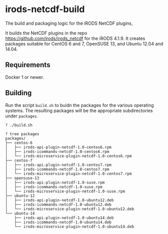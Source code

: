 # irods-netcdf-build
The build and packaging logic for the iRODS NetCDF plugins,

It builds the NetCDF plugins in the repo https://github.com/irods/irods_netcdf for the iRODS 4.1.9. It creates packages suitable for CentOS 6 and 7, OpenSUSE 13, and Ubuntu 12.04 and 14.04.

## Requirements

Docker 1 or newer.

## Building

Run the script `build.sh` to buidn the packages for the various operating systems.  The resulting packages will be the appropriate subdirectories under `packages`.

    ? ./build.sh

    ? tree packages
    packages/
    ├── centos-6
    │   ├── irods-api-plugin-netcdf-1.0-centos6.rpm
    │   ├── irods-icommands-netcdf-1.0-centos6.rpm
    │   └── irods-microservice-plugin-netcdf-1.0-centos6.rpm
    ├── centos-7
    │   ├── irods-api-plugin-netcdf-1.0-centos7.rpm
    │   ├── irods-icommands-netcdf-1.0-centos7.rpm
    │   └── irods-microservice-plugin-netcdf-1.0-centos7.rpm
    ├── opensuse-13
    │   ├── irods-api-plugin-netcdf-1.0-suse.rpm
    │   ├── irods-icommands-netcdf-1.0-suse.rpm
    │   └── irods-microservice-plugin-netcdf-1.0-suse.rpm
    ├── ubuntu-12
    │   ├── irods-api-plugin-netcdf-1.0-ubuntu12.deb
    │   ├── irods-icommands-netcdf-1.0-ubuntu12.deb
    │   └── irods-microservice-plugin-netcdf-1.0-ubuntu12.deb
    └── ubuntu-14
        ├── irods-api-plugin-netcdf-1.0-ubuntu14.deb
        ├── irods-icommands-netcdf-1.0-ubuntu14.deb
        └── irods-microservice-plugin-netcdf-1.0-ubuntu14.deb

